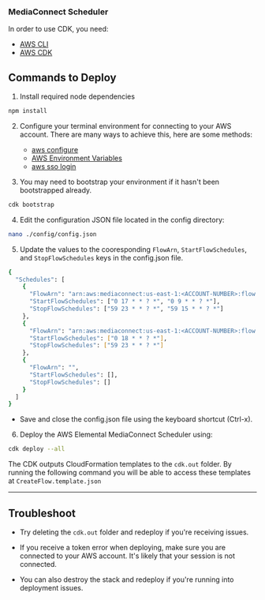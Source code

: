 ### MediaConnect Scheduler

In order to use CDK, you need:

- [AWS CLI](https://docs.aws.amazon.com/cli/latest/userguide/getting-started-install.html)
- [AWS CDK](https://developer.hashicorp.com/terraform/tutorials/cdktf/cdktf-install)

## Commands to Deploy

1. Install required node dependencies

```sh
npm install
```

2. Configure your terminal environment for connecting to your AWS account. There are many ways to achieve this, here are some methods:

   - [aws configure](https://docs.aws.amazon.com/cli/latest/userguide/cli-chap-configure.html)
   - [AWS Environment Variables](https://docs.aws.amazon.com/cli/latest/userguide/cli-configure-envvars.html)
   - [aws sso login](https://docs.aws.amazon.com/cli/latest/userguide/cli-configure-sso.html)

3. You may need to bootstrap your environment if it hasn't been bootstrapped already.

```sh
cdk bootstrap
```

4. Edit the configuration JSON file located in the config directory:

```sh
nano ./config/config.json
```

5. Update the values to the cooresponding `FlowArn`, `StartFlowSchedules`, and `StopFlowSchedules` keys in the config.json file. 


```sh
{
  "Schedules": [
    {
      "FlowArn": "arn:aws:mediaconnect:us-east-1:<ACCOUNT-NUMBER>:flow:<FLOW-ID>:<FLOW-NAME>",
      "StartFlowSchedules": ["0 17 * * ? *", "0 9 * * ? *"],
      "StopFlowSchedules": ["59 23 * * ? *", "59 15 * * ? *"] 
    },
    {
      "FlowArn": "arn:aws:mediaconnect:us-east-1:<ACCOUNT-NUMBER>:flow:<FLOW-ID>:<FLOW-NAME>",
      "StartFlowSchedules": ["0 18 * * ? *"],
      "StopFlowSchedules": ["59 23 * * ? *"]
    },
    {
      "FlowArn": "",
      "StartFlowSchedules": [],
      "StopFlowSchedules": []
    }
  ]
}
```

- Save and close the config.json file using the keyboard shortcut (Ctrl-x).

6. Deploy the AWS Elemental MediaConnect Scheduler using:

```sh
cdk deploy --all
```

The CDK outputs CloudFormation templates to the `cdk.out` folder. By running the following command you will be able to access these templates at `CreateFlow.template.json`

---


## Troubleshoot

- Try deleting the `cdk.out` folder and redeploy if you're receiving issues.

- If you receive a token error when deploying, make sure you are connected to your AWS account. It's likely that your session is not connected.

- You can also destroy the stack and redeploy if you're running into deployment issues.
